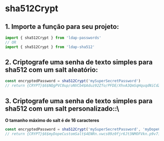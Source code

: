 # sha512Crypt

## 1. Importe a função para seu projeto:
```ts
import { sha512Crypt } from 'ldap-passwords'
// OR
import { sha512Crypt } from 'ldap-sha512'
```

## 2. Criptografe uma senha de texto simples para sha512 com um salt aleatório:
```ts
const encryptedPassword = sha512Crypt('mySuperSecretPassword')
// return {CRYPT}$6$NQgPVC0up/oNVCb4$Aduz92Zfo/PFDE/XhvA3QmSqHquqdNiCdZvc9N5/UTpEUepMdd/6Mq/TeoM07wvyxHpg8ELGVzTWZt2e7Z9LY/
```

## 3. Criptografe uma senha de texto simples para sha512 com um salt personalizado::\
**O tamanho máximo do salt é de 16 caracteres**
```ts
const encryptedPassword = sha512Crypt('mySuperSecretPassword', 'myDopeCustomSalt')
// return {CRYPT}$6$myDopeCustomSalt$4ENRn.vwcs09z0fjr6Jt3NMOFVkn.p9v7ilDcK/CwRnQm48Y5HawkiGivh4gBTLwSY4SQNfCAe05E1nCTpZ0u.
```
